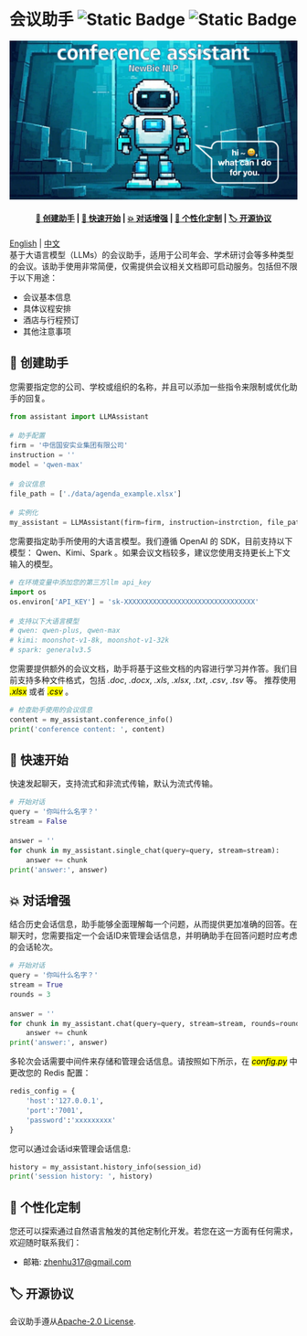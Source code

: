 # 会议助手 ![Static Badge](https://img.shields.io/badge/Apache-2.0-green) ![Static Badge](https://img.shields.io/badge/NewBie-NLP-blue)  
![project_logo](./images/conference_assistant_logo.png)  
<h4 align="center">
    <p>
        <a href="#-创建助手">🤖 创建助手</a> |
        <a href="#-快速开始">💫 快速开始</a> |
        <a href="#-对话增强">💥 对话增强</a> |
        <a href="#-个性化定制">🤝 个性化定制</a> |
        <a href="#-开源协议">🏷 开源协议</a> 
    <p>
</h4>  

[English](README.md) | [中文](./README_zh.md)  
基于大语言模型（LLMs）的会议助手，适用于公司年会、学术研讨会等多种类型的会议。该助手使用非常简便，仅需提供会议相关文档即可启动服务。包括但不限于以下用途：  
- 会议基本信息
- 具体议程安排
- 酒店与行程预订
- 其他注意事项
## 🤖 创建助手
您需要指定您的公司、学校或组织的名称，并且可以添加一些指令来限制或优化助手的回复。  
```python 
from assistant import LLMAssistant

# 助手配置
firm = '中信国安实业集团有限公司' 
instruction = '' 
model = 'qwen-max'

# 会议信息
file_path = ['./data/agenda_example.xlsx'] 
        
# 实例化
my_assistant = LLMAssistant(firm=firm, instruction=instrction, file_path=file_path, model=model)
```  
您需要指定助手所使用的大语言模型。我们遵循 OpenAI 的 SDK，目前支持以下模型： Qwen、Kimi、Spark 。如果会议文档较多，建议您使用支持更长上下文输入的模型。    
```python
# 在环境变量中添加您的第三方llm api_key
import os
os.environ['API_KEY'] = 'sk-XXXXXXXXXXXXXXXXXXXXXXXXXXXXXXXX'

# 支持以下大语言模型
# qwen: qwen-plus, qwen-max  
# kimi: moonshot-v1-8k, moonshot-v1-32k  
# spark: generalv3.5  
``` 
您需要提供额外的会议文档，助手将基于这些文档的内容进行学习并作答。我们目前支持多种文件格式，包括 *.doc*, *.docx*, *.xls*, *.xlsx*, *.txt*, *.csv*, *.tsv* 等。 推荐使用 <mark>*.xlsx*</mark> 或者 <mark>*.csv*</mark> 。  
```python
# 检查助手使用的会议信息
content = my_assistant.conference_info()
print('conference content: ', content)
```
## 💫 快速开始
快速发起聊天，支持流式和非流式传输，默认为流式传输。  
```python 
# 开始对话
query = '你叫什么名字？'
stream = False

answer = ''
for chunk in my_assistant.single_chat(query=query, stream=stream):
    answer += chunk
print('answer:', answer)
```
## 💥 对话增强
结合历史会话信息，助手能够全面理解每一个问题，从而提供更加准确的回答。在聊天时，您需要指定一个会话ID来管理会话信息，并明确助手在回答问题时应考虑的会话轮次。  
```python 
# 开始对话
query = '你叫什么名字？'
stream = True
rounds = 3

answer = ''
for chunk in my_assistant.chat(query=query, stream=stream, rounds=rounds):
    answer += chunk
print('answer:', answer)
```
多轮次会话需要中间件来存储和管理会话信息。请按照如下所示，在 <mark>*config.py*</mark> 中更改您的 Redis 配置：      
```python  
redis_config = {
    'host':'127.0.0.1',
    'port':'7001',
    'password':'xxxxxxxxx'
}
```  
您可以通过会话id来管理会话信息:  
```python
history = my_assistant.history_info(session_id)
print('session history: ', history)
```   
## 🤝 个性化定制
您还可以探索通过自然语言触发的其他定制化开发。若您在这一方面有任何需求，欢迎随时联系我们： 
- 邮箱: zhenhu317@gmail.com  
## 🏷 开源协议
会议助手遵从[Apache-2.0 License](./LICENSE). 